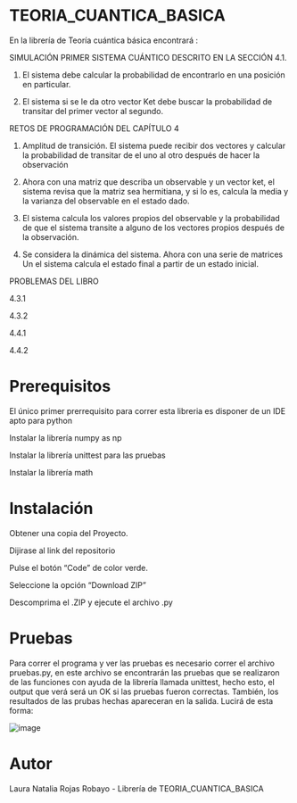 # TEORIA_CUANTICA_BASICA
En la librería de Teoría cuántica básica encontrará :

SIMULACIÓN PRIMER SISTEMA CUÁNTICO DESCRITO EN LA SECCIÓN 4.1.

1. El sistema debe calcular la probabilidad de encontrarlo en una posición en particular.

2. El sistema si se le da otro vector Ket debe buscar la probabilidad de transitar del primer vector al segundo.

RETOS DE PROGRAMACIÓN DEL CAPÍTULO 4

1. Amplitud de transición. El sistema puede recibir dos vectores y calcular la probabilidad de transitar de el uno al otro después de hacer la observación

2. Ahora con una matriz que describa un observable y un vector ket, el sistema revisa que la matriz sea hermitiana, y si lo es, calcula la media y la varianza del observable en el estado dado.

3. El sistema calcula los valores propios del observable y la probabilidad de que el sistema transite a alguno de los vectores propios después de la observación.

4. Se considera la dinámica del sistema. Ahora con una serie de matrices Un el sistema calcula el estado final a partir de un estado inicial.

PROBLEMAS DEL LIBRO

4.3.1

4.3.2

4.4.1

4.4.2

# Prerequisitos

El único primer prerrequisito para correr esta libreria es disponer de un IDE apto para python

Instalar la librería numpy as np

Instalar la librería unittest para las pruebas 

Instalar la librería math

# Instalación

Obtener una copia del Proyecto.

Dijirase al link del repositorio

Pulse el botón “Code” de color verde.

Seleccione la opción “Download ZIP”

Descomprima el .ZIP y ejecute el archivo .py

# Pruebas

Para correr el programa y ver las pruebas es necesario correr el archivo pruebas.py, en este archivo se encontrarán las pruebas que se realizaron de las funciones con ayuda de la librería llamada unittest, hecho esto, el output que verá será un OK si las pruebas fueron correctas. También, los resultados de las prubas hechas apareceran en la salida. Lucirá de esta forma:  

![image](https://user-images.githubusercontent.com/111907712/196020044-0461571e-36f8-41f3-82dc-6ecf0be4b863.png)


# Autor

Laura Natalia Rojas Robayo - Librería de TEORIA_CUANTICA_BASICA
